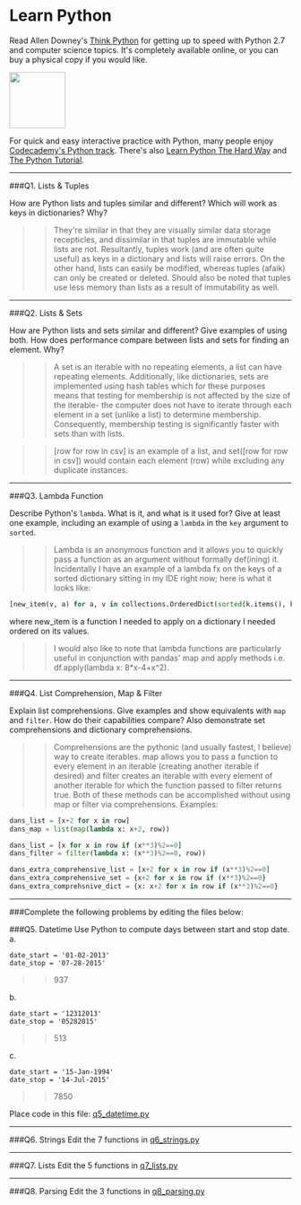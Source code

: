 # Learn Python

Read Allen Downey's [Think Python](http://www.greenteapress.com/thinkpython/) for getting up to speed with Python 2.7 and computer science topics. It's completely available online, or you can buy a physical copy if you would like.

<a href="http://www.greenteapress.com/thinkpython/"><img src="img/think_python.png" style="width: 100px;" target="_blank"></a>

For quick and easy interactive practice with Python, many people enjoy [Codecademy's Python track](http://www.codecademy.com/en/tracks/python). There's also [Learn Python The Hard Way](http://learnpythonthehardway.org/book/) and [The Python Tutorial](https://docs.python.org/2/tutorial/).

---

###Q1. Lists &amp; Tuples

How are Python lists and tuples similar and different? Which will work as keys in dictionaries? Why?

>> They're similar in that they are visually similar data storage recepticles, and dissimilar in that tuples are immutable while lists are not. Resultantly, tuples work (and are often quite useful) as keys in a dictionary and lists will raise errors. On the other hand, lists can easily be modified, whereas tuples (afaik) can only be created or deleted. Should also be noted that tuples use less memory than lists as a result of immutability as well.  

---

###Q2. Lists &amp; Sets

How are Python lists and sets similar and different? Give examples of using both. How does performance compare between lists and sets for finding an element. Why?

>> A set is an iterable with no repeating elements, a list can have repeating elements. Additionally, like dictionaries, sets are implemented using hash tables which for these purposes means that testing for membership is not affected by the size of the iterable- the computer does not have to iterate through each element in a set (unlike a list) to determine membership. Consequently, membership testing is significantly faster with sets than with lists.

>> [row for row in csv] is an example of a list, and set([row for row in csv]) would contain each element (row) while excluding any duplicate instances.  

---

###Q3. Lambda Function

Describe Python's `lambda`. What is it, and what is it used for? Give at least one example, including an example of using a `lambda` in the `key` argument to `sorted`.

>> Lambda is an anonymous function and it allows you to quickly pass a function as an argument without formally def(ining) it. Incidentally I have an example of a lambda fx on the keys of a sorted dictionary sitting in my IDE right now; here is what it looks like:
```python
[new_item(v, a) for a, v in collections.OrderedDict(sorted(k.items(), key=lambda x: x[0])).items()]
```
where new_item is a function I needed to apply on a dictionary I needed ordered on its values.

>> I would also like to note that lambda functions are particularly useful in conjunction with pandas' map and apply methods i.e. df.apply(lambda x: 8*x-4+x^2).  

---

###Q4. List Comprehension, Map &amp; Filter

Explain list comprehensions. Give examples and show equivalents with `map` and `filter`. How do their capabilities compare? Also demonstrate set comprehensions and dictionary comprehensions.

>> Comprehensions are the pythonic (and usually fastest, I believe) way to create iterables. map allows you to pass a function to every element in an iterable (creating another iterable if desired) and filter creates an iterable with every element of another iterable for which the function passed to filter returns true. Both of these methods can be accomplished without using map or filter via comprehensions. Examples:

```python
dans_list = [x+2 for x in row]
dans_map = list(map(lambda x: x+2, row))
```

```python
dans_list = [x for x in row if (x**3)%2==0]
dans_filter = filter(lambda x: (x**3)%2==0, row))
```

```python
dans_extra_comprehensive_list = [x+2 for x in row if (x**3)%2==0]
dans_extra_comprehensive_set = {x+2 for x in row if (x**3)%2==0}
dans_extra_comprehsnive_dict = {x: x+2 for x in row if (x**3)%2==0}
```  

---

###Complete the following problems by editing the files below:

###Q5. Datetime
Use Python to compute days between start and stop date.   
a.  

```
date_start = '01-02-2013'    
date_stop = '07-28-2015'
```

>> 937

b.  
```
date_start = '12312013'  
date_stop = '05282015'  
```

>> 513

c.  
```
date_start = '15-Jan-1994'      
date_stop = '14-Jul-2015'  
```

>> 7850

Place code in this file: [q5_datetime.py](python/q5_datetime.py)

---

###Q6. Strings
Edit the 7 functions in [q6_strings.py](python/q6_strings.py)

---

###Q7. Lists
Edit the 5 functions in [q7_lists.py](python/q7_lists.py)

---

###Q8. Parsing
Edit the 3 functions in [q8_parsing.py](python/q8_parsing.py)





